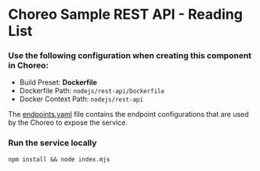 # Choreo Sample REST API - Reading List

### Use the following configuration when creating this component in Choreo:

- Build Preset: **Dockerfile**
- Dockerfile Path: `nodejs/rest-api/Dockerfile`
- Docker Context Path: `nodejs/rest-api`

The [endpoints.yaml](.choreo/endpoints.yaml) file contains the endpoint configurations that are used by the Choreo to expose the service.

### Run the service locally

```shell
npm install && node index.mjs
```
